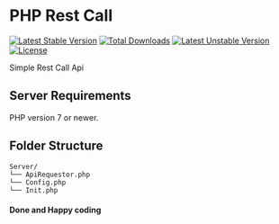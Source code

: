 # PHP Rest Call
[![Latest Stable Version](https://poser.pugx.org/milenis/rest-call/v/stable)](https://packagist.org/packages/milenis/rest-call)
[![Total Downloads](https://poser.pugx.org/milenis/rest-call/downloads)](https://packagist.org/packages/milenis/rest-call)
[![Latest Unstable Version](https://poser.pugx.org/milenis/rest-call/v/unstable)](https://packagist.org/packages/milenis/rest-call)
[![License](https://poser.pugx.org/milenis/rest-call/license)](https://packagist.org/packages/milenis/rest-call)

Simple Rest Call Api

## Server Requirements
PHP version 7 or newer.

## Folder Structure
```
Server/
└── ApiRequestor.php
└── Config.php
└── Init.php
```

#### Done and Happy coding
